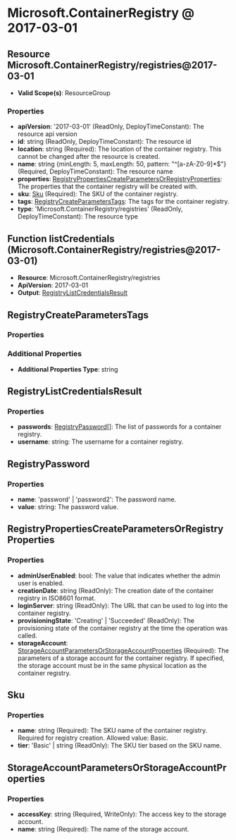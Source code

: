 # Microsoft.ContainerRegistry @ 2017-03-01

## Resource Microsoft.ContainerRegistry/registries@2017-03-01
* **Valid Scope(s)**: ResourceGroup
### Properties
* **apiVersion**: '2017-03-01' (ReadOnly, DeployTimeConstant): The resource api version
* **id**: string (ReadOnly, DeployTimeConstant): The resource id
* **location**: string (Required): The location of the container registry. This cannot be changed after the resource is created.
* **name**: string {minLength: 5, maxLength: 50, pattern: "^[a-zA-Z0-9]*$"} (Required, DeployTimeConstant): The resource name
* **properties**: [RegistryPropertiesCreateParametersOrRegistryProperties](#registrypropertiescreateparametersorregistryproperties): The properties that the container registry will be created with.
* **sku**: [Sku](#sku) (Required): The SKU of the container registry.
* **tags**: [RegistryCreateParametersTags](#registrycreateparameterstags): The tags for the container registry.
* **type**: 'Microsoft.ContainerRegistry/registries' (ReadOnly, DeployTimeConstant): The resource type

## Function listCredentials (Microsoft.ContainerRegistry/registries@2017-03-01)
* **Resource**: Microsoft.ContainerRegistry/registries
* **ApiVersion**: 2017-03-01
* **Output**: [RegistryListCredentialsResult](#registrylistcredentialsresult)

## RegistryCreateParametersTags
### Properties
### Additional Properties
* **Additional Properties Type**: string

## RegistryListCredentialsResult
### Properties
* **passwords**: [RegistryPassword](#registrypassword)[]: The list of passwords for a container registry.
* **username**: string: The username for a container registry.

## RegistryPassword
### Properties
* **name**: 'password' | 'password2': The password name.
* **value**: string: The password value.

## RegistryPropertiesCreateParametersOrRegistryProperties
### Properties
* **adminUserEnabled**: bool: The value that indicates whether the admin user is enabled.
* **creationDate**: string (ReadOnly): The creation date of the container registry in ISO8601 format.
* **loginServer**: string (ReadOnly): The URL that can be used to log into the container registry.
* **provisioningState**: 'Creating' | 'Succeeded' (ReadOnly): The provisioning state of the container registry at the time the operation was called.
* **storageAccount**: [StorageAccountParametersOrStorageAccountProperties](#storageaccountparametersorstorageaccountproperties) (Required): The parameters of a storage account for the container registry. If specified, the storage account must be in the same physical location as the container registry.

## Sku
### Properties
* **name**: string (Required): The SKU name of the container registry. Required for registry creation. Allowed value: Basic.
* **tier**: 'Basic' | string (ReadOnly): The SKU tier based on the SKU name.

## StorageAccountParametersOrStorageAccountProperties
### Properties
* **accessKey**: string (Required, WriteOnly): The access key to the storage account.
* **name**: string (Required): The name of the storage account.

